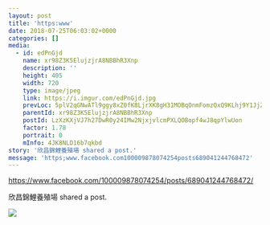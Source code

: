 ```yaml
---
layout: post
title: 'https:www' 
date: 2018-07-25T06:03:02+0000 
categories: [] 
media:
  - id: edPnGjd
    name: xr98Z3K5ElujzjrA8NBBhR3Xnp
    description: ''   
    height: 405
    width: 720
    type: image/jpeg
    link: https://i.imgur.com/edPnGjd.jpg
    prevLoc: 5plV2qGNwATl9ggy8xZ0fK8LjrXK8gH31MOBqOnmFomzOxQ9KLhj9Y1JjZYxiR3K2jAGnntDo3RJ2WWEs9M9JK5BkGSV5pLp2OvWfWoEJ1NrjMfqLNQ3P1zQuyGvM396DBhQKNnQRLZnCpWg48L503TJN3nRnmZZUmM5o9RGXXiPgjYP5rLVil9yBR0nP7HZ9xyZN6BlIw63m0zpz3cz8mQAXzyPfmDgnMkMJyU71OZw9yKNc2Brxoow6MC9wP1wZlwGURwk
    parentId: xr98Z3K5ElujzjrA8NBBhR3Xnp
    postId: LzXzKXjVJ7h27DwR0y24IMw2NjxjvlcmPXLQOBopf4wJ8qpYlwUon
    factor: 1.78
    portrait: 0
    mInfo: 4JK8NLD16b7qkbd
story: '欣昌錦鯉養殖場 shared a post.'  
message: 'https;www.facebook.com100009878074254posts689041244768472'  
---
```


https://www.facebook.com/100009878074254/posts/689041244768472/
 
 
[//]: #story:
欣昌錦鯉養殖場 shared a post.


[//]: #media:  
<a href="https://i.imgur.com/edPnGjd.jpg"><img class="postImage" src="https://i.imgur.com/edPnGjdh.jpg" />  
</a>   
